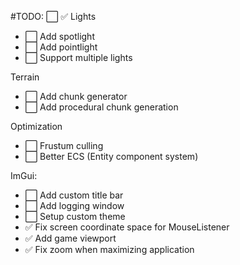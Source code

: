 #TODO: ⬜ ✅
Lights
- ⬜ Add spotlight
- ⬜ Add pointlight
- ⬜ Support multiple lights

Terrain
- ⬜ Add chunk generator
- ⬜ Add procedural chunk generation

Optimization
- ⬜ Frustum culling
- ⬜ Better ECS (Entity component system)

ImGui:
- ⬜ Add custom title bar
- ⬜ Add logging window
- ⬜ Setup custom theme
- ✅ Fix screen coordinate space for MouseListener
- ✅ Add game viewport
- ✅ Fix zoom when maximizing application
